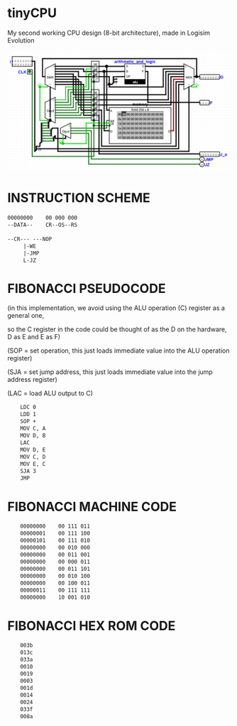 # tinyCPU
My second working CPU design (8-bit architecture), made in Logisim Evolution

![CPU architecture iwthout the instruction loading and the details of the ALU](image.png)

# INSTRUCTION SCHEME

    00000000	00 000 000
    --DATA--	CR--OS--RS
    
    --CR---	---NOP
    	 |-WE
    	 |-JMP
    	 L-JZ


# FIBONACCI PSEUDOCODE #

(in this implementation, we avoid using the ALU operation (C) register as a general one,

so the C register in the code could be thought of as the D on the hardware, D as E and E as F)

(SOP = set operation, this just loads immediate value into the ALU operation register)

(SJA = set jump address, this just loads immediate value into the jump address register)

(LAC = load ALU output to C)

		LDC 0
		LDD 1
		SOP +
		MOV C, A
		MOV D, B
		LAC
		MOV D, E
		MOV C, D
		MOV E, C
		SJA 3
		JMP

# FIBONACCI MACHINE CODE #

		00000000	00 111 011
		00000001	00 111 100
		00000101	00 111 010
		00000000	00 010 000
		00000000	00 011 001
		00000000	00 000 011
		00000000	00 011 101
		00000000	00 010 100
		00000000	00 100 011
		00000011	00 111 111
		00000000	10 001 010

# FIBONACCI HEX ROM CODE #
		003b
		013c
		033a
		0010
		0019
		0003
		001d
		0014
		0024
		033f
		008a
